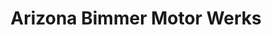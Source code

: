 ---
title: "Arizona Bimmer Motor Werks"
url: /scottsdale/arizona-bimmer-motor-werks/
shop: car repair
---